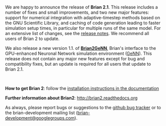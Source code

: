 <html><body><p>We are happy to announce the release of <strong>Brian 2.1</strong>. This release includes a number of fixes and small improvements, and two new major features: support for numerical integration with adaptive-timestep methods based on the GNU Scientific Library, and caching of code generation leading to faster simulation setup times, in particular for multiple runs of the same model. For an extensive list of changes, see the <a href="http://brian2.readthedocs.io/en/2.1/introduction/release_notes.html">release notes</a>. We recommend all users of Brian 2 to update.

We also release a new version 1.1. of <a href="http://brian2genn.readthedocs.io"><strong>Brian2GeNN</strong></a>, Brian's interface to the GPU-enhanced Neuronal Network simulation environment (<a href="http://genn-team.github.io/genn/">GeNN</a>). This release does not contain any major new features except for bug and compatibility fixes, but an update is required for all users that update to Brian 2.1.

 

<strong>How to get Brian 2</strong>: follow the <a href="http://brian2.readthedocs.io/en/2.1/introduction/install.html">installation instructions in the documentation </a>

<strong>Further information about Brian2</strong>: <a class="moz-txt-link-freetext" href="http://brian2.readthedocs.org">http://brian2.readthedocs.org</a>

As always, please report bugs or suggestions to the <a href="https://github.com/brian-team/brian2/issues">github bug tracker</a> or to the brian-development mailing list (<a class="moz-txt-link-abbreviated" href="mailto:brian-development@googlegroups.com">brian-development@googlegroups.com</a>).</p></body></html>